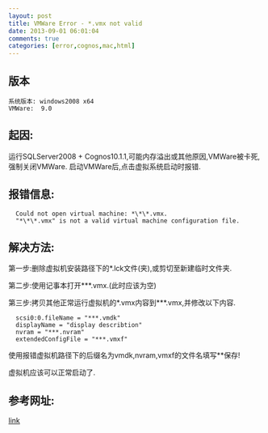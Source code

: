 ```yaml
---
layout: post
title: VMWare Error - *.vmx not valid 
date: 2013-09-01 06:01:04
comments: true
categories: [error,cognos,mac,html]
---
```

## 版本

    系统版本: windows2008 x64
    VMWare:  9.0

## 起因:

  运行SQLServer2008 + Cognos10.1.1,可能内存溢出或其他原因,VMWare被卡死,强制关闭VMWare.
  启动VMWare后,点击虚拟系统启动时报错.
  
## 报错信息:

      Could not open virtual machine: *\*\*.vmx.
      "*\*\*.vmx" is not a valid virtual machine configuration file.

## 解决方法:

  第一步:删除虚拟机安装路径下的*.lck文件(夹),或剪切至新建临时文件夹.
  
  第二步:使用记事本打开*\*\*.vmx.(此时应该为空)
  
  第三步:拷贝其他正常运行虚拟机的*.vmx内容到*\*\*.vmx,并修改以下内容.

      scsi0:0.fileName = "***.vmdk"
      displayName = "display describtion"
      nvram = "***.nvram"
      extendedConfigFile = "***.vmxf" 

  使用报错虚拟机路径下的后缀名为vmdk,nvram,vmxf的文件名填写**保存!
  
  虚拟机应该可以正常启动了.

## 参考网址:

  [link](http://blog.laksha.net/2009/10/vmx-is-not-valid-virtual-machine.html)
